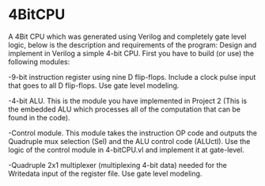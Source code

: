 # 4BitCPU
A 4Bit CPU which was generated using Verilog and completely gate level logic, below is the description and requirements of the program: 
Design and implement in Verilog a simple 4-bit CPU. First you have to build (or use) the following modules:

-9-bit instruction register using nine D flip-flops. Include a clock pulse input that goes to all D flip-flops. Use gate level modeling.

-4-bit ALU. This is the module you have implemented in Project 2 (This is the embedded ALU which processes all of the computation that can be found in the code).

-Control module. This module takes the instruction OP code and outputs the Quadruple mux selection (Sel) and the ALU control code (ALUctl). Use the logic of the control module in 4-bitCPU.vl and implement it at gate-level.

-Quadruple 2x1 multiplexer (multiplexing 4-bit data) needed for the Writedata input of the register file. Use gate level modeling. 

